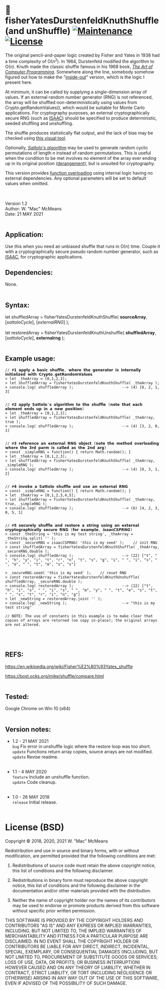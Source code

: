 # 🔀 fisherYatesDurstenfeldKnuthShuffle (and unShuffle) [![Maintenance](https://img.shields.io/badge/Maintained%3F-yes-green.svg)](https://GitHub.com/Naereen/StrapDown.js/graphs/commit-activity) [![License](https://img.shields.io/badge/License-BSD%203--Clause-blue.svg)](https://opensource.org/licenses/BSD-3-Clause)
The original pencil-and-paper logic created by Fisher and Yates in 1938 had a time complexity of O(*n*<sup>2</sup>). In 1964, Durstenfeld modified the algorithm to O(*n*). Knuth made the classic shuffle famous in his 1968 book, [*The Art of Computer Programming*](https://github.com/manjunath5496/The-Art-of-Computer-Programming-Books). Somewhere along the line, somebody somehow figured out how to make the "[inside-out](https://en.wikipedia.org/wiki/Fisher%E2%80%93Yates_shuffle#The_%22inside-out%22_algorithm)" version, which is the logic I present here. <!--This algorithm is an in-place shuffle. That is, given a preinitialized array, it shuffles the elements of the array in place, rather than producing a shuffled copy of the array. -->

At minimum, it can be called by supplying a single-dimension array of values. If an external random number generator (RNG) is not referenced, the array will be shuffled non-deterministically using values from Crypto.getRandomValues(), which would be suitable for Monte Carlo applications. For cryptography purposes, an external cryptographically secure RNG (such as [ISAAC](https://github.com/macmcmeans/isaacCSPRNG)) should be specified to produce deterministic, seeded shuffling and unshuffling.

The shuffle produces statistically flat output, and the lack of bias may be checked using [this visual tool](https://bost.ocks.org/mike/shuffle/compare.html).

Optionally, [*Sattolo's algorithm*](https://archive.is/j8KwS) may be used to generate random cyclic permutations of length *n* instead of random permutations. This is useful when the condition to be met involves no element of the array ever ending up in its original position ([derangement](https://archive.is/FKrB2)), but is unsuited for cryptography.

This version provides [function overloading](https://en.wikipedia.org/wiki/Function_overloading) using internal logic having no external dependencies. Any optional parameters will be set to default values when omitted.

<br>&nbsp;<br>
Version 1.2<br>
Author: W. "Mac" McMeans<br>
Date: 21 MAY 2021
<br>&nbsp;<br>


## Application:
Use this when you need an unbiased shuffle that runs in O(*n*) time. Couple it with a cryptographically secure pseudo random number generator, such as [ISAAC](https://github.com/macmcmeans/isaacCSPRNG), for cryptographic applications.


## Dependencies:
None.
<br>&nbsp;<br>


## Syntax:
let shuffledArray = fisherYatesDurstenfeldKnuthShuffle( __sourceArray__, [*sattoloCycle*], [*externalRNG*] ); 
<br>&nbsp;<br>
let restoredArray = fisherYatesDurstenfeldKnuthUnshuffle( __shuffledArray__, [*sattoloCycle*], __externalrng__ );
<br>&nbsp;<br>


## Example usage:

```
// #𝟭 𝗮𝗽𝗽𝗹𝘆 𝗮 𝗯𝗮𝘀𝗶𝗰 𝘀𝗵𝘂𝗳𝗳𝗹𝗲, 𝘄𝗵𝗲𝗿𝗲 𝘁𝗵𝗲 𝗴𝗲𝗻𝗲𝗿𝗮𝘁𝗼𝗿 𝗶𝘀 𝗶𝗻𝘁𝗲𝗿𝗻𝗮𝗹𝗹𝘆 𝗶𝗻𝗶𝘁𝗶𝗮𝗹𝗶𝘇𝗲𝗱 𝘄𝗶𝘁𝗵 𝗖𝗿𝘆𝗽𝘁𝗼.𝗴𝗲𝘁𝗥𝗮𝗻𝗱𝗼𝗺𝗩𝗮𝗹𝘂𝗲𝘀
> let _theArray = [0,1,2,3];
> let shuffledArray = fisherYatesDurstenfeldKnuthShuffle( _theArray );
> console.log( shuffledArray );                      --> (4) [0, 2, 1, 3] 


// #𝟮 𝗮𝗽𝗽𝗹𝘆 𝗦𝗮𝘁𝘁𝗼𝗹𝗼'𝘀 𝗮𝗹𝗴𝗼𝗿𝗶𝘁𝗵𝗺 𝘁𝗼 𝘁𝗵𝗲 𝘀𝗵𝘂𝗳𝗳𝗹𝗲 (𝗻𝗼𝘁𝗲 𝘁𝗵𝗮𝘁 𝗲𝗮𝗰𝗵 𝗲𝗹𝗲𝗺𝗲𝗻𝘁 𝗲𝗻𝗱𝘀 𝘂𝗽 𝗶𝗻 𝗮 𝗻𝗲𝘄 𝗽𝗼𝘀𝗶𝘁𝗶𝗼𝗻)
> let _theArray = [0,1,2,3];
> let shuffledArray = fisherYatesDurstenfeldKnuthShuffle( _theArray, true );
> console.log( shuffledArray );                      --> (4) [3, 2, 0, 1] 


// #𝟯 𝗿𝗲𝗳𝗲𝗿𝗲𝗻𝗰𝗲 𝗮𝗻 𝗲𝘅𝘁𝗲𝗿𝗻𝗮𝗹 𝗥𝗡𝗚 𝗼𝗯𝗷𝗲𝗰𝘁 (𝗻𝗼𝘁𝗲 𝘁𝗵𝗲 𝗺𝗲𝘁𝗵𝗼𝗱 𝗼𝘃𝗲𝗿𝗹𝗼𝗮𝗱𝗶𝗻𝗴 𝘄𝗵𝗲𝗿𝗲 𝘁𝗵𝗲 𝟯𝗿𝗱 𝗽𝗮𝗿𝗺 𝗶𝘀 𝗰𝗮𝗹𝗹𝗲𝗱 𝗮𝘀 𝘁𝗵𝗲 𝟮𝗻𝗱 𝗮𝗿𝗴)
> const _simpleRNG = function() { return Math.random(); }
> let _theArray = [0,1,2,3];
> let shuffledArray = fisherYatesDurstenfeldKnuthShuffle( _theArray, _simpleRNG );
> console.log( shuffledArray );                      --> (4) [0, 3, 1, 2] 


// #𝟰 𝗶𝗻𝘃𝗼𝗸𝗲 𝗮 𝗦𝗮𝘁𝘁𝗼𝗹𝗼 𝘀𝗵𝘂𝗳𝗳𝗹𝗲 𝗮𝗻𝗱 𝘂𝘀𝗲 𝗮𝗻 𝗲𝘅𝘁𝗲𝗿𝗻𝗮𝗹 𝗥𝗡𝗚
> const _simpleRNG = function() { return Math.random(); }
> let _theArray = [0,1,2,3,4,5];
> let shuffledArray = fisherYatesDurstenfeldKnuthShuffle( _theArray, true, _simpleRNG );
> console.log( shuffledArray );                      --> (6) [4, 2, 3, 0, 5, 1] 


// #𝟱 𝘀𝗲𝗰𝘂𝗿𝗲𝗹𝘆 𝘀𝗵𝘂𝗳𝗳𝗹𝗲 𝗮𝗻𝗱 𝗿𝗲𝘀𝘁𝗼𝗿𝗲 𝗮 𝘀𝘁𝗿𝗶𝗻𝗴 𝘂𝘀𝗶𝗻𝗴 𝗮𝗻 𝗲𝘅𝘁𝗲𝗿𝗻𝗮𝗹 𝗰𝗿𝘆𝗽𝘁𝗼𝗴𝗿𝗮𝗽𝗵𝗶𝗰𝗮𝗹𝗹𝘆 𝘀𝗲𝗰𝘂𝗿𝗲 𝗥𝗡𝗚 (𝗳𝗼𝗿 𝗲𝘅𝗮𝗺𝗽𝗹𝗲, 𝙞𝙨𝙖𝙖𝙘𝘾𝙎𝙋𝙍𝙉𝙂)
> const _theString = 'this is my test string', _theArray = _theString.split( '' );
> const _secureRNG = isaacCSPRNG( 'this is my seed' );    // init RNG
> const shuffledArray = fisherYatesDurstenfeldKnuthShuffle( _theArray, _secureRNG.double );
> console.log( shuffledArray );                      --> (22) ["t", " ", "h", "y", "i", "t", "r", "n", "t", "s", "g", "i", " ", "i", "s", " ", "e", " ", "t", "m", "s", "s"]

> _secureRNG.seed( 'this is my seed' );    // reset RNG
> const restoredArray = fisherYatesDurstenfeldKnuthUnshuffle( shuffledArray, _secureRNG.double );
> console.log( restoredArray );                      --> (22) ["t", "h", "i", "s", " ", "i", "s", " ", "m", "y", " ", "t", "e", "s", "t", " ", "s", "t", "r", "i", "n", "g"]
> let _newString = restoredArray.join( '' );
> console.log( _newString );                         --> "this is my test string"

// NOTE: The use of constants in this example is to make clear that copies of arrays are returned (no copy in-place); the original arrays are not altered.
```
<br>&nbsp;<br>


## REFS:
https://en.wikipedia.org/wiki/Fisher%E2%80%93Yates_shuffle

https://bost.ocks.org/mike/shuffle/compare.html
<br>&nbsp;<br>


## Tested:
Google Chrome on Win 10 (x64)
<br>&nbsp;<br>

## Version notes:
* 1.2 - 21 MAY 2021<br>
``bug`` Fix error in unshuffle logic where the restore loop was too short.<br>
``update`` Functions return array copies, source arrays are not modified.<br>
``update`` Revise readme.
<br>&nbsp;<br>

* 1.1 - 4 MAY 2020<br>
``feature`` Include an unshuffle function.<br>
``update`` Code cleanup.
<br>&nbsp;<br>

* 1.0 - 26 MAY 2018<br>
``release`` Initial release.
<br>&nbsp;<br>

# License (BSD)
Copyright © 2018, 2020, 2021 W. "Mac" McMeans

Redistribution and use in source and binary forms, with or without modification, are permitted provided that the following conditions are met:

1. Redistributions of source code must retain the above copyright notice, this list of conditions and the following disclaimer.

2. Redistributions in binary form must reproduce the above copyright notice, this list of conditions and the following disclaimer in the documentation and/or other materials provided with the distribution.

3. Neither the name of copyright holder nor the names of its contributors may be used to endorse or promote products derived from this software without specific prior written permission.

THIS SOFTWARE IS PROVIDED BY THE COPYRIGHT HOLDERS AND CONTRIBUTORS "AS IS" AND ANY EXPRESS OR IMPLIED WARRANTIES, INCLUDING, BUT NOT LIMITED TO, THE IMPLIED WARRANTIES OF MERCHANTABILITY AND FITNESS FOR A PARTICULAR PURPOSE ARE DISCLAIMED. IN NO EVENT SHALL THE COPYRIGHT HOLDER OR CONTRIBUTORS BE LIABLE FOR ANY DIRECT, INDIRECT, INCIDENTAL, SPECIAL, EXEMPLARY, OR CONSEQUENTIAL DAMAGES (INCLUDING, BUT NOT LIMITED TO, PROCUREMENT OF SUBSTITUTE GOODS OR SERVICES; LOSS OF USE, DATA, OR PROFITS; OR BUSINESS INTERRUPTION) HOWEVER CAUSED AND ON ANY THEORY OF LIABILITY, WHETHER IN CONTRACT, STRICT LIABILITY, OR TORT (INCLUDING NEGLIGENCE OR OTHERWISE) ARISING IN ANY WAY OUT OF THE USE OF THIS SOFTWARE, EVEN IF ADVISED OF THE POSSIBILITY OF SUCH DAMAGE.
